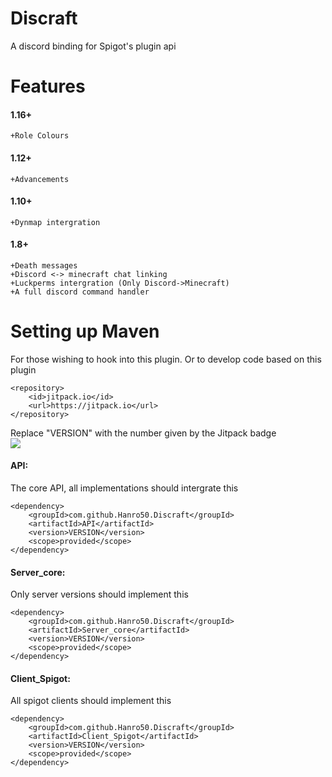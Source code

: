 

# Discraft
A discord binding for Spigot's plugin api

# Features 
#### 1.16+ 	
```+Role Colours```
#### 1.12+ 	
```+Advancements```
#### 1.10+
```+Dynmap intergration```
#### 1.8+ 	
```
+Death messages 
+Discord <-> minecraft chat linking 
+Luckperms intergration (Only Discord->Minecraft)
+A full discord command handler
```


# Setting up Maven 
For those wishing to hook into this plugin. Or to develop code based on this plugin
```
<repository>
	<id>jitpack.io</id>
	<url>https://jitpack.io</url>
</repository>
```
Replace "VERSION" with the number given by the Jitpack badge</br>
[![](https://jitpack.io/v/Hanro50/Discraft.svg)](https://jitpack.io/#Hanro50/Discraft)
#### API:
The core API, all implementations should intergrate this
```
<dependency>
	<groupId>com.github.Hanro50.Discraft</groupId>
	<artifactId>API</artifactId>
	<version>VERSION</version>
	<scope>provided</scope>
</dependency>
```
#### Server_core:
Only server versions should implement this
```
<dependency>
	<groupId>com.github.Hanro50.Discraft</groupId>
	<artifactId>Server_core</artifactId>
	<version>VERSION</version>
	<scope>provided</scope>
</dependency>
```
#### Client_Spigot:
All spigot clients should implement this
```
<dependency>
	<groupId>com.github.Hanro50.Discraft</groupId>
	<artifactId>Client_Spigot</artifactId>
	<version>VERSION</version>
	<scope>provided</scope>
</dependency>
```

